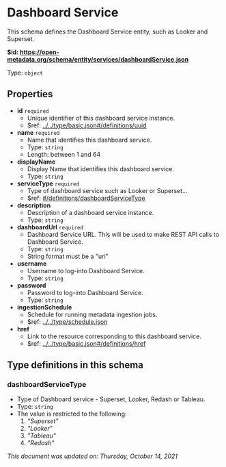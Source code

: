 # Dashboard Service

This schema defines the Dashboard Service entity, such as Looker and Superset.

**$id: https://open-metadata.org/schema/entity/services/dashboardService.json**

Type: `object`

## Properties
 - **id** `required`
   - Unique identifier of this dashboard service instance.
   - $ref: [../../type/basic.json#/definitions/uuid](../types/basic.md#uuid)
 - **name** `required`
   - Name that identifies this dashboard service.
   - Type: `string`
   - Length: between 1 and 64
 - **displayName**
   - Display Name that identifies this dashboard service.
   - Type: `string`
 - **serviceType** `required`
   - Type of dashboard service such as Looker or Superset...
   - $ref: [#/definitions/dashboardServiceType](#dashboardservicetype)
 - **description**
   - Description of a dashboard service instance.
   - Type: `string`
 - **dashboardUrl** `required`
   - Dashboard Service URL. This will be used to make REST API calls to Dashboard Service.
   - Type: `string`
   - String format must be a "uri"
 - **username**
   - Username to log-into Dashboard Service.
   - Type: `string`
 - **password**
   - Password to log-into Dashboard Service.
   - Type: `string`
 - **ingestionSchedule**
   - Schedule for running metadata ingestion jobs.
   - $ref: [../../type/schedule.json](../types/schedule.md)
 - **href**
   - Link to the resource corresponding to this dashboard service.
   - $ref: [../../type/basic.json#/definitions/href](../types/basic.md#href)


## Type definitions in this schema
### dashboardServiceType

 - Type of Dashboard service - Superset, Looker, Redash or Tableau.
 - Type: `string`
 - The value is restricted to the following: 
   1. _"Superset"_
   2. _"Looker"_
   3. _"Tableau"_
   4. _"Redash"_



_This document was updated on: Thursday, October 14, 2021_